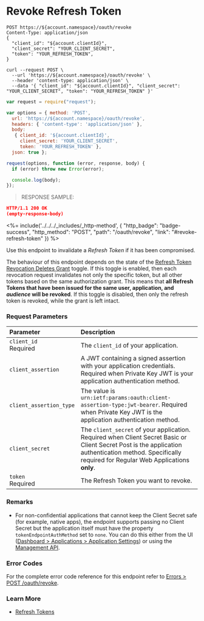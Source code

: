 # Revoke Refresh Token

```http
POST https://${account.namespace}/oauth/revoke
Content-Type: application/json
{
  "client_id": "${account.clientId}",
  "client_secret": "YOUR_CLIENT_SECRET",
  "token": "YOUR_REFRESH_TOKEN",
}
```

```shell
curl --request POST \
  --url 'https://${account.namespace}/oauth/revoke' \
  --header 'content-type: application/json' \
  --data '{ "client_id": "${account.clientId}", "client_secret": "YOUR_CLIENT_SECRET", "token": "YOUR_REFRESH_TOKEN" }'
```

```javascript
var request = require("request");

var options = { method: 'POST',
  url: 'https://${account.namespace}/oauth/revoke',
  headers: { 'content-type': 'application/json' },
  body: 
   { client_id: '${account.clientId}',
     client_secret: 'YOUR_CLIENT_SECRET',
     token: 'YOUR_REFRESH_TOKEN' },
  json: true };

request(options, function (error, response, body) {
  if (error) throw new Error(error);

  console.log(body);
});
```

> RESPONSE SAMPLE:

```JSON
HTTP/1.1 200 OK
(empty-response-body)
```

<%= include('../../../_includes/_http-method', {
  "http_badge": "badge-success",
  "http_method": "POST",
  "path": "/oauth/revoke",
  "link": "#revoke-refresh-token"
}) %>

Use this endpoint to invalidate a <dfn data-key="refresh-token">Refresh Token</dfn> if it has been compromised.

The behaviour of this endpoint depends on the state of the [Refresh Token Revocation Deletes Grant](https://auth0.com/docs/tokens/refresh-tokens/revoke-refresh-tokens#refresh-tokens-and-grants) toggle.
If this toggle is enabled, then each revocation request invalidates not only the specific token, but all other tokens based on the same authorization grant. This means that **all Refresh Tokens that have been issued for the same user, application, and <dfn data-key="audience">audience</dfn> will be revoked**.
If this toggle is disabled, then only the refresh token is revoked, while the grant is left intact.

### Request Parameters

| Parameter        | Description |
|:-----------------|:------------|
| `client_id` <br/><span class="label label-danger">Required</span> | The `client_id` of your application. |
| `client_assertion`| A JWT containing a signed assertion with your application credentials. Required when Private Key JWT is your application authentication method.|
| `client_assertion_type`| The value is `urn:ietf:params:oauth:client-assertion-type:jwt-bearer`.  Required when Private Key JWT is the application authentication method.|
| `client_secret` | The `client_secret` of your application. Required when Client Secret Basic or Client Secret Post is the application authentication method. Specifically required for Regular Web Applications **only**. |
| `token` <br/><span class="label label-danger">Required</span> | The Refresh Token you want to revoke. |

### Remarks

- For non-confidential applications that cannot keep the Client Secret safe (for example, native apps), the endpoint supports passing no Client Secret but the application itself must have the property `tokenEndpointAuthMethod` set to `none`. You can do this either from the UI ([Dashboard > Applications > Application Settings](${manage_url}/#/applications)) or using the [Management API](/api/management/v2#!/Applications/patch_applications_by_id).

### Error Codes

For the complete error code reference for this endpoint refer to [Errors > POST /oauth/revoke](#post-oauth-revoke).

### Learn More

- [Refresh Tokens](/tokens/concepts/refresh-tokens)
